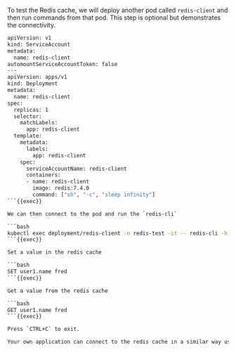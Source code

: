 

To test the Redis cache, we will deploy another pod called `redis-client` and then run commands from that pod. This step is optional but demonstrates the connectivity.

```bash
apiVersion: v1
kind: ServiceAccount
metadata:
  name: redis-client
automountServiceAccountToken: false
---
apiVersion: apps/v1
kind: Deployment
metadata:
  name: redis-client
spec:
  replicas: 1
  selector:
    matchLabels:
      app: redis-client
  template:
    metadata:
      labels:
        app: redis-client
    spec:
      serviceAccountName: redis-client
      containers:
      - name: redis-client
        image: redis:7.4.0
        command: ["sh", "-c", "sleep infinity"]
```{{exec}}

We can then connect to the pod and run the `redis-cli`

```bash
kubectl exec deployment/redis-client -n redis-test -it -- redis-cli -h redis
```{{exec}}

Set a value in the redis cache

```bash
SET user1.name fred
```{{exec}}

Get a value from the redis cache

```bash
GET user1.name fred
```{{exec}}

Press `CTRL+C` to exit.

Your own application can connect to the redis cache in a similar way using the host `redis`